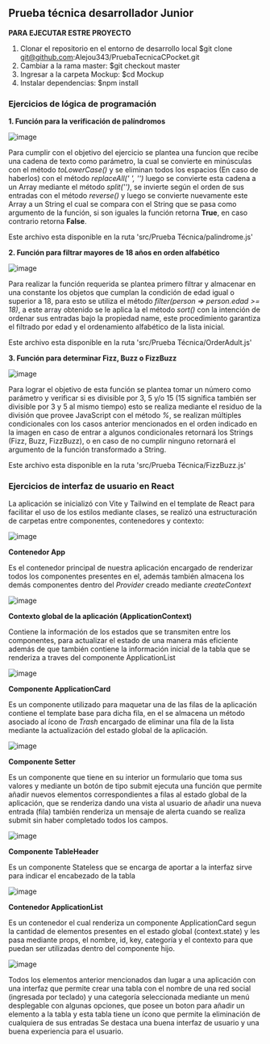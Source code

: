 ## Prueba técnica desarrollador Junior

**PARA EJECUTAR ESTRE PROYECTO**

1. Clonar el repositorio en el entorno de desarrollo local $git clone git@github.com:Alejou343/PruebaTecnicaCPocket.git
2. Cambiar a la rama master: $git checkout master
3. Ingresar a la carpeta Mockup: $cd Mockup
4. Instalar dependencias: $npm install


### Ejercicios de lógica de programación

**1. Función para la verificación de palíndromos**

![image](https://github.com/Alejou343/PruebaTecnicaCPocket/assets/115825608/7234512d-d1d2-4137-8493-88c5d4a3699b)

Para cumplir con el objetivo del ejercicio se plantea una funcion que recibe una cadena de texto como parámetro, 
la cual se convierte en minúsculas con el método *toLowerCase()* y se eliminan todos los espacios (En caso de haberlos)
con el método *replaceAll(' ', '')* luego se convierte esta cadena a un Array mediante el método *split('')*, se invierte según
el orden de sus entradas con el método *reverse()* y luego se convierte nuevamente este Array a un String el cual se compara con 
el String que se pasa como argumento de la función, si son iguales la función retorna **True**, en caso contrario retorna **False**.

Este archivo esta disponible en la ruta 'src/Prueba Técnica/palindrome.js'


**2. Función para filtrar mayores de 18 años en orden alfabético** 

![image](https://github.com/Alejou343/PruebaTecnicaCPocket/assets/115825608/88351677-6c16-44e1-b360-8c9783b9d320)

Para realizar la función requerida se plantea primero filtrar y almacenar en una constante los objetos que cumplan la condición
de edad igual o superior a 18, para esto se utiliza el método *filter(person => person.edad >= 18)*, a este array obtenido se le 
aplica la el método *sort()* con la intención de ordenar sus entradas bajo la propiedad name, este procedimiento garantiza el
filtrado por edad y el ordenamiento alfabético de la lista inicial.

Este archivo esta disponible en la ruta 'src/Prueba Técnica/OrderAdult.js'


**3. Función para determinar Fizz, Buzz o FizzBuzz**

![image](https://github.com/Alejou343/PruebaTecnicaCPocket/assets/115825608/98103d7c-9214-4279-8349-7a0d8db25e33)

Para lograr el objetivo de esta función se plantea tomar un número como parámetro y verificar si es divisible por 3, 5 y/o 15
(15 significa también ser divisible por 3 y 5 al mismo tiempo) esto se realiza mediante el residuo de la división que provee
JavaScript con el método *%*, se realizan múltiples condicionales con los casos anterior mencionados en el orden indicado en la
imagen en caso de entrar a algunos condicionales retornará los Strings (Fizz, Buzz, FizzBuzz), o en caso de no cumplir ninguno retornará
el argumento de la función transformado a String.

Este archivo esta disponible en la ruta 'src/Prueba Técnica/FizzBuzz.js'


### Ejercicios de interfaz de usuario en React

La aplicación se inicializó con Vite y Tailwind en el template de React para facilitar el uso de los estilos mediante clases,
se realizó una estructuración de carpetas entre componentes, contenedores y contexto:

![image](https://github.com/Alejou343/PruebaTecnicaCPocket/assets/115825608/e54a6946-ec2b-40c7-9ce1-b20e2c55dba0)

**Contenedor App**

Es el contenedor principal de nuestra aplicación encargado de renderizar todos los componentes presentes en el, además también almacena
los demás componentes dentro del *Provider* creado mediante *createContext*

![image](https://github.com/Alejou343/PruebaTecnicaCPocket/assets/115825608/69236c94-034d-42ae-b259-18adc8edd8a4)

**Contexto global de la aplicación (ApplicationContext)**

Contiene la información de los estados que se transmiten entre los componentes, para actualizar el estado de una manera más eficiente
además de que también contiene la información inicial de la tabla que se renderiza a traves del componente ApplicationList

![image](https://github.com/Alejou343/PruebaTecnicaCPocket/assets/115825608/199d7c74-336a-4ed7-b2b1-a8d9a89e32b7)

**Componente ApplicationCard**

Es un componente utilizado para maquetar una de las filas de la aplicación contiene el template base para dicha fila, en el se
almacena un método asociado al ícono de *Trash* encargado de eliminar una fila de la lista mediante la actualización del estado 
global de la aplicación.

![image](https://github.com/Alejou343/PruebaTecnicaCPocket/assets/115825608/3dcf4549-ec3b-4439-a56d-5bbc26cdbead)

**Componente Setter**

Es un componente que tiene en su interior un formulario que toma sus valores y mediante un botón de tipo submit ejecuta una función 
que permite añadir nuevos elementos correspondientes a filas al estado global de la aplicación, que se renderiza dando una vista al 
usuario de añadir una nueva entrada (fila) también renderiza un mensaje de alerta cuando se realiza submit sin haber completado todos
los campos.

![image](https://github.com/Alejou343/PruebaTecnicaCPocket/assets/115825608/445b4575-8de8-4b2d-908d-4aad5c9fc6e7)

**Componente TableHeader**

Es un componente Stateless que se encarga de aportar a la interfaz sirve para indicar el encabezado de la tabla 

![image](https://github.com/Alejou343/PruebaTecnicaCPocket/assets/115825608/9481b0b8-ed4b-4552-8d1f-5fdab6942177)

**Contenedor ApplicationList**

Es un contenedor el cual renderiza un componente ApplicationCard segun la cantidad de elementos presentes en el estado global
(context.state) y les pasa mediante props, el nombre, id, key, categoría y el contexto para que puedan ser utilizadas dentro
del componente hijo.

![image](https://github.com/Alejou343/PruebaTecnicaCPocket/assets/115825608/002de233-2eb5-4835-80c1-c5b7de9fb857)

Todos los elementos anterior mencionados dan lugar a una aplicación con una interfaz que permite crear una tabla con el nombre de
una red social (ingresada por teclado) y una categoría seleccionada mediante un menú desplegable con algunas opciones, que posee 
un boton para añadir un elemento a la tabla y esta tabla tiene un ícono que permite la eliminación de cualquiera de sus entradas
Se destaca una buena interfaz de usuario y una buena experiencia para el usuario. 









 







